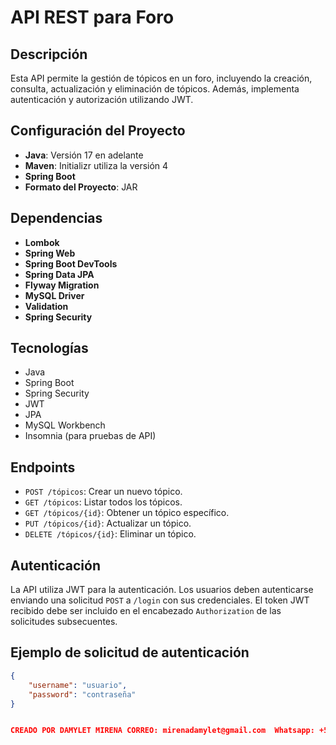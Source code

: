 # API REST para Foro

## Descripción
Esta API permite la gestión de tópicos en un foro, incluyendo la creación, consulta, actualización y eliminación de tópicos. 
Además, implementa autenticación y autorización utilizando JWT.

## Configuración del Proyecto
- **Java**: Versión 17 en adelante
- **Maven**: Initializr utiliza la versión 4
- **Spring Boot**
- **Formato del Proyecto**: JAR

## Dependencias
- **Lombok**
- **Spring Web**
- **Spring Boot DevTools**
- **Spring Data JPA**
- **Flyway Migration**
- **MySQL Driver**
- **Validation**
- **Spring Security**

## Tecnologías
- Java
- Spring Boot
- Spring Security
- JWT
- JPA
- MySQL Workbench
- Insomnia (para pruebas de API)

## Endpoints
- `POST /tópicos`: Crear un nuevo tópico.
- `GET /tópicos`: Listar todos los tópicos.
- `GET /tópicos/{id}`: Obtener un tópico específico.
- `PUT /tópicos/{id}`: Actualizar un tópico.
- `DELETE /tópicos/{id}`: Eliminar un tópico.

## Autenticación
La API utiliza JWT para la autenticación. Los usuarios deben autenticarse enviando una solicitud `POST` a `/login` con sus credenciales. 
El token JWT recibido debe ser incluido en el encabezado `Authorization` de las solicitudes subsecuentes.

## Ejemplo de solicitud de autenticación
```json
{
    "username": "usuario",
    "password": "contraseña"
}


CREADO POR DAMYLET MIRENA CORREO: mirenadamylet@gmail.com  Whatsapp: +56988621333
